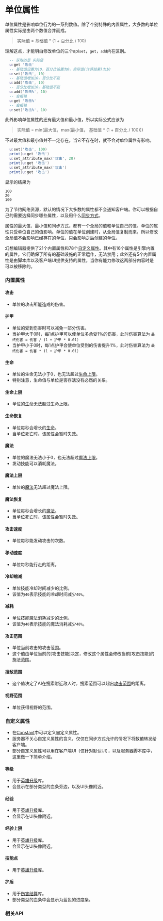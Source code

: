 # 单位属性

单位属性是影响单位行为的一系列数值。除了个别特殊的内置属性，大多数的单位属性实际是由两个数值合并而成。

> 实际值 = 基础值 * (1 + 百分比 / 100)

理解这点，才能明白修改单位的三个api`set`，`get`，`add`内在区别。

``` lua
  -- 获取的是 实际值
  u:get '攻击'
  -- 基础值设置为10，百分比设置为0，实际值(计算结果)为10
  u:set('攻击', 10)
  -- 基础值增加10，百分比不变
  u:add('攻击', 10)
  -- 百分比增加10，基础值不变
  u:add('攻击%', 10)
  -- 会报错
  u:get '攻击%'
  -- 会报错
  u:set('攻击%', 10)
```

此外影响单位属性的还有最大值和最小值，所以实际公式应该为

> 实际值 = min(最大值，max(最小值， 基础值 * (1 + 百分比 / 100)))

不过最大值和最小值并不一定存在，当它不存在时，就不会对单位属性有影响。

``` lua
  u:set('攻击', 100)
  print(u:get '攻击')
  u:set_attribute_max('攻击', 20)
  print(u:get '攻击')
  u:set_attribute_max('攻击')
  print(u:get '攻击')
```

显示的结果为

``` text
100
20
100
```

为了节约网络资源，默认的情况下大多数的属性都不会通知客户端。你可以根据自己的需要选择同步哪些属性，以及用什么[同步方式]。

属性的最大值、最小值和同步方式，都有一个全局的值和单位自己的值。单位的属性只受单位自己的值影响。单位的值在单位创建时，从全局值复制而来。所以修改全局值不会影响已经存在的单位，只会影响之后创建的单位。

幻想编辑器提供了21个内置属性和78个[自定义属性]。其中有16个属性是引擎内置的属性，它们确保了所有的基础设施的正常运作，无法禁用；此外还有5个内置属性是由脚本库以及客户端UI提供支持的属性，当你有能力修改这两部分内容时是可以被移除的。

### 内置属性

#### 攻击
+ 单位的攻击所能造成的伤害。

#### 护甲
+ 单位的受到伤害时可以减免一部分伤害。
+ 当护甲大于0时，每1点护甲可以使单位多承受1%的伤害，此时伤害算法为 `最终伤害 = 伤害 / (1 + 护甲 * 0.01)`
+ 当护甲小于0时，每1点护甲会使单位受到的伤害提升1%，此时伤害算法为 `最终伤害 = 伤害 * (1 + 护甲 * 0.01)`

#### 生命
+ 单位的生命无法小于0，也无法超过[生命上限]。
+ 特别注意，生命值与单位是否存活没有必然的关系。

#### 生命上限
+ 单位的[生命]无法超过生命上限。

#### 生命恢复
+ 单位每秒会增长的[生命]。
+ 当单位死亡时，该属性会暂时失效。

#### 魔法
+ 单位的魔法无法小于0，也无法超过[魔法上限]。
+ 发动技能可以消耗魔法。

#### 魔法上限
+ 单位的[魔法]无法超过魔法上限。

#### 魔法恢复
+ 单位每秒会增长的[魔法]。
+ 当单位死亡时，该属性会暂时失效。

#### 攻击速度
+ 单位每秒能发动攻击的次数。

#### 移动速度
+ 单位每秒能行走的距离。

#### 冷却缩减
+ 单位技能冷却时间减少的比例。
+ 该值为`40`表示技能的冷却时间减少`40%`。

#### 减耗
+ 单位技能魔法消耗减少的比例。
+ 该值为`40`表示技能的魔法消耗减少`40%`。

#### 攻击范围
+ 单位当前攻击的攻击范围。
+ 这个值由单位当前的[攻击技能]决定，修改这个属性会修改当前[攻击技能]的施法范围。

#### 搜敌范围
+ 这个值决定了AI在搜索附近敌人时，搜索范围可以超出[攻击范围]的距离。

#### 视野范围
+ 单位获得视野的范围。

### 自定义属性
+ 在[Constant]中可以定义自定义属性。
+ 服务器不关心自定义属性的含义，仅仅在同步方式允许的情况下将数值转发给客户端。
+ 部分自定义属性可以用在客户端UI（仅针对默认UI），以及服务器脚本库中，这里做一下简单介绍。

#### 等级
+ 用于[英雄升级]库。
+ 会显示在部分类型的血条旁边，以及UI头像附近。

#### 经验
+ 用于[英雄升级]库。
+ 会显示在UI头像附近。

#### 经验上限
+ 用于[英雄升级]库。
+ 会显示在UI头像附近。

#### 技能点
+ 用于[英雄升级]库。

#### 护盾
+ 用于[伤害结算]库。
+ 部分类型的血条中会显示为蓝色的进度条。

[生命]: /ac/unit/attribute?id=生命
[生命上限]: /ac/unit/attribute?id=生命上限
[魔法]: /ac/unit/attribute?id=魔法
[魔法上限]: /ac/unit/attribute?id=魔法上限
[攻击范围]: /ac/unit/attribute?id=攻击范围

[Constant]: 404
[英雄升级]: 404
[伤害结算]: 404
[同步方式]: 404
[自定义属性]: 404

### 相关API
